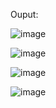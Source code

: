  Ouput:
 
 
 
 
![image](https://user-images.githubusercontent.com/57552973/209373481-8ab7f0a7-c0b0-40cb-94c3-c0f09dfa4355.png)



![image](https://user-images.githubusercontent.com/57552973/209373526-d75cb06b-59ff-4aa0-8ee1-51719eb2cff8.png)





![image](https://user-images.githubusercontent.com/57552973/209373552-f49f7494-796a-4e13-9069-7584f6396541.png)





![image](https://user-images.githubusercontent.com/57552973/209373571-d9ac80d9-f0ba-4b2e-8a6a-130483a21856.png)
